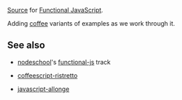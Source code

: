 [Source](source) for [Functional JavaScript](http://www.functionaljavascript.com).

Adding [coffee](coffee) variants of examples as we work through it.


## See also

* [nodeschool](http://nodeschool.io)'s [functional-js](https://github.com/joyrexus/nodeschool/tree/master/functional-js) track

* [coffeescript-ristretto](https://leanpub.com/coffeescript-ristretto/read)

* [javascript-allonge](https://github.com/raganwald/javascript-allonge)

